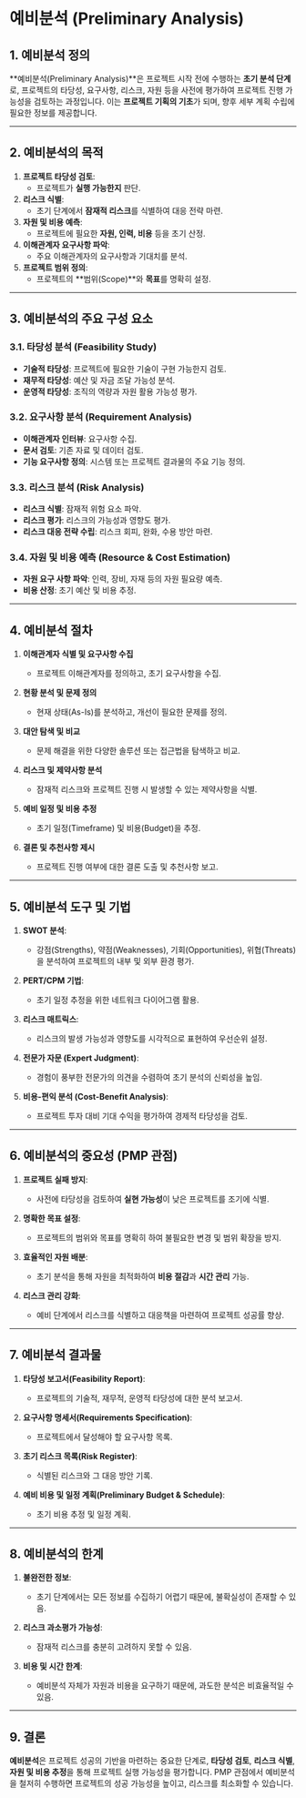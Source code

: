 # 예비분석 (Preliminary Analysis)

## 1. 예비분석 정의
**예비분석(Preliminary Analysis)**은 프로젝트 시작 전에 수행하는 **초기 분석 단계**로, 프로젝트의 타당성, 요구사항, 리스크, 자원 등을 사전에 평가하여 프로젝트 진행 가능성을 검토하는 과정입니다. 이는 **프로젝트 기획의 기초**가 되며, 향후 세부 계획 수립에 필요한 정보를 제공합니다.

---

## 2. 예비분석의 목적
1. **프로젝트 타당성 검토**:
   - 프로젝트가 **실행 가능한지** 판단.
2. **리스크 식별**:
   - 초기 단계에서 **잠재적 리스크**를 식별하여 대응 전략 마련.
3. **자원 및 비용 예측**:
   - 프로젝트에 필요한 **자원, 인력, 비용** 등을 초기 산정.
4. **이해관계자 요구사항 파악**:
   - 주요 이해관계자의 요구사항과 기대치를 분석.
5. **프로젝트 범위 정의**:
   - 프로젝트의 **범위(Scope)**와 **목표**를 명확히 설정.

---

## 3. 예비분석의 주요 구성 요소

### 3.1. 타당성 분석 (Feasibility Study)
- **기술적 타당성**: 프로젝트에 필요한 기술이 구현 가능한지 검토.
- **재무적 타당성**: 예산 및 자금 조달 가능성 분석.
- **운영적 타당성**: 조직의 역량과 자원 활용 가능성 평가.

### 3.2. 요구사항 분석 (Requirement Analysis)
- **이해관계자 인터뷰**: 요구사항 수집.
- **문서 검토**: 기존 자료 및 데이터 검토.
- **기능 요구사항 정의**: 시스템 또는 프로젝트 결과물의 주요 기능 정의.

### 3.3. 리스크 분석 (Risk Analysis)
- **리스크 식별**: 잠재적 위험 요소 파악.
- **리스크 평가**: 리스크의 가능성과 영향도 평가.
- **리스크 대응 전략 수립**: 리스크 회피, 완화, 수용 방안 마련.

### 3.4. 자원 및 비용 예측 (Resource & Cost Estimation)
- **자원 요구 사항 파악**: 인력, 장비, 자재 등의 자원 필요량 예측.
- **비용 산정**: 초기 예산 및 비용 추정.

---

## 4. 예비분석 절차

1. **이해관계자 식별 및 요구사항 수집**
   - 프로젝트 이해관계자를 정의하고, 초기 요구사항을 수집.

2. **현황 분석 및 문제 정의**
   - 현재 상태(As-Is)를 분석하고, 개선이 필요한 문제를 정의.

3. **대안 탐색 및 비교**
   - 문제 해결을 위한 다양한 솔루션 또는 접근법을 탐색하고 비교.

4. **리스크 및 제약사항 분석**
   - 잠재적 리스크와 프로젝트 진행 시 발생할 수 있는 제약사항을 식별.

5. **예비 일정 및 비용 추정**
   - 초기 일정(Timeframe) 및 비용(Budget)을 추정.

6. **결론 및 추천사항 제시**
   - 프로젝트 진행 여부에 대한 결론 도출 및 추천사항 보고.

---

## 5. 예비분석 도구 및 기법

1. **SWOT 분석**:
   - 강점(Strengths), 약점(Weaknesses), 기회(Opportunities), 위협(Threats)을 분석하여 프로젝트의 내부 및 외부 환경 평가.

2. **PERT/CPM 기법**:
   - 초기 일정 추정을 위한 네트워크 다이어그램 활용.

3. **리스크 매트릭스**:
   - 리스크의 발생 가능성과 영향도를 시각적으로 표현하여 우선순위 설정.

4. **전문가 자문 (Expert Judgment)**:
   - 경험이 풍부한 전문가의 의견을 수렴하여 초기 분석의 신뢰성을 높임.

5. **비용-편익 분석 (Cost-Benefit Analysis)**:
   - 프로젝트 투자 대비 기대 수익을 평가하여 경제적 타당성을 검토.

---

## 6. 예비분석의 중요성 (PMP 관점)

1. **프로젝트 실패 방지**:
   - 사전에 타당성을 검토하여 **실현 가능성**이 낮은 프로젝트를 조기에 식별.

2. **명확한 목표 설정**:
   - 프로젝트의 범위와 목표를 명확히 하여 불필요한 변경 및 범위 확장을 방지.

3. **효율적인 자원 배분**:
   - 초기 분석을 통해 자원을 최적화하여 **비용 절감**과 **시간 관리** 가능.

4. **리스크 관리 강화**:
   - 예비 단계에서 리스크를 식별하고 대응책을 마련하여 프로젝트 성공률 향상.

---

## 7. 예비분석 결과물

1. **타당성 보고서(Feasibility Report)**:
   - 프로젝트의 기술적, 재무적, 운영적 타당성에 대한 분석 보고서.

2. **요구사항 명세서(Requirements Specification)**:
   - 프로젝트에서 달성해야 할 요구사항 목록.

3. **초기 리스크 목록(Risk Register)**:
   - 식별된 리스크와 그 대응 방안 기록.

4. **예비 비용 및 일정 계획(Preliminary Budget & Schedule)**:
   - 초기 비용 추정 및 일정 계획.

---

## 8. 예비분석의 한계

1. **불완전한 정보**:
   - 초기 단계에서는 모든 정보를 수집하기 어렵기 때문에, 불확실성이 존재할 수 있음.

2. **리스크 과소평가 가능성**:
   - 잠재적 리스크를 충분히 고려하지 못할 수 있음.

3. **비용 및 시간 한계**:
   - 예비분석 자체가 자원과 비용을 요구하기 때문에, 과도한 분석은 비효율적일 수 있음.

---

## 9. 결론
**예비분석**은 프로젝트 성공의 기반을 마련하는 중요한 단계로, **타당성 검토**, **리스크 식별**, **자원 및 비용 추정**을 통해 프로젝트 실행 가능성을 평가합니다. PMP 관점에서 예비분석을 철저히 수행하면 프로젝트의 성공 가능성을 높이고, 리스크를 최소화할 수 있습니다.
